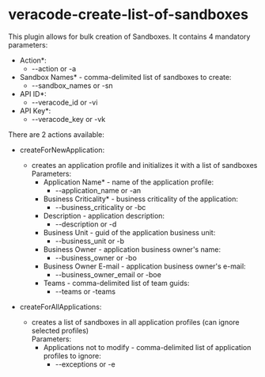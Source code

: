 # veracode-create-list-of-sandboxes
This plugin allows for bulk creation of Sandboxes.
It contains 4 mandatory parameters:
- Action*:
  - --action or -a
- Sandbox Names* - comma-delimited list of sandboxes to create:
  - --sandbox_names or -sn
- API ID*: 
  - --veracode_id or -vi
- API Key*: 
  - --veracode_key or -vk

There are 2 actions available:
- createForNewApplication:
  - creates an application profile and initializes it with a list of sandboxes </br>
  Parameters:
    - Application Name* - name of the application profile:
      - --application_name or -an
    - Business Criticality* - business criticality of the application:
      - --business_criticality or -bc
    - Description - application description:
      - --description or -d
    - Business Unit - guid of the application business unit:
      - --business_unit or -b
    - Business Owner - application business owner's name:
      - --business_owner or -bo
    - Business Owner E-mail - application business owner's e-mail:
      -  --business_owner_email or -boe
    - Teams - comma-delimited list of team guids:
      -  --teams or -teams


- createForAllApplications:
  - creates a list of sandboxes in all application profiles (can ignore selected profiles)</br>
   Parameters:
    - Applications not to modify - comma-delimited list of application profiles to ignore:
      - --exceptions or -e
